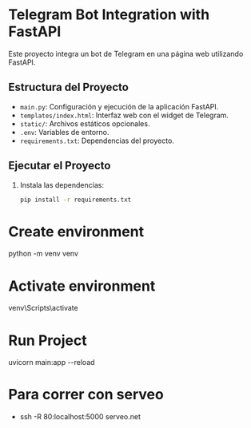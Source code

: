 # Telegram Bot Integration with FastAPI

Este proyecto integra un bot de Telegram en una página web utilizando FastAPI.

## Estructura del Proyecto

- `main.py`: Configuración y ejecución de la aplicación FastAPI.
- `templates/index.html`: Interfaz web con el widget de Telegram.
- `static/`: Archivos estáticos opcionales.
- `.env`: Variables de entorno.
- `requirements.txt`: Dependencias del proyecto.

## Ejecutar el Proyecto

1. Instala las dependencias:
   ```bash
   pip install -r requirements.txt

# Create environment
   python -m venv venv 
# Activate environment
   venv\Scripts\activate

# Run Project
   uvicorn main:app --reload

# Para correr con serveo
   - ssh -R 80:localhost:5000 serveo.net